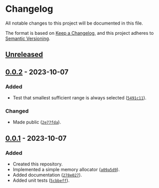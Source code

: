 # Changelog
All notable changes to this project will be documented in this file.

The format is based on [Keep a Changelog](https://keepachangelog.com/en/1.0.0/),
and this project adheres to [Semantic Versioning](https://semver.org/spec/v2.0.0.html).

## [Unreleased]

## [0.0.2] - 2023-10-07

### Added
- Test that smallest sufficient range is always selected ([`5491c11`](https://github.com/warriors-life/memory-allocator/commit/5d91c116b6a4463d0799d015400aa9314ca2d020)).

### Changed
- Made public ([`2e77fda`](https://github.com/warriors-life/memory-allocator/commit/2e77fda896af6dd642329aaaf711abe92303bbfb)).

## [0.0.1] - 2023-10-07

### Added
- Created this repository.
- Implemented a simple memory allocator ([`a09a5d9`](https://github.com/warriors-life/memory-allocator/commit/a09a5d97d18e7403219ac67133f44fbb31d78c34)).
- Added documentation ([`278e027`](https://github.com/warriors-life/memory-allocator/commit/278e027886cfeb9804ec12751849ffdd115384b8)).
- Added unit tests ([`5cbbeff`](https://github.com/warriors-life/memory-allocator/commit/5cbbeff7e50160c3e40b2de61d9f38c3441a5695)).

[Unreleased]: https://github.com/warriors-life/memory-allocator/compare/v0.0.2...HEAD
[0.0.2]: https://github.com/warriors-life/memory-allocator/compare/v0.0.1...v0.0.2
[0.0.1]: https://github.com/warriors-life/memory-allocator/releases/tag/v0.0.1
